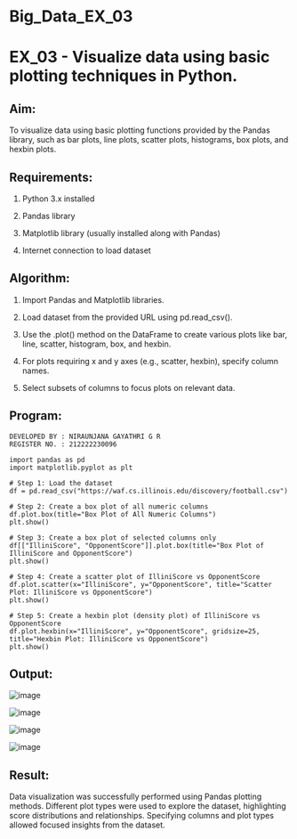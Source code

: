 # Big_Data_EX_03

# EX_03 - Visualize data using basic plotting techniques in Python.

## Aim:

To visualize data using basic plotting functions provided by the Pandas library, such as bar plots, line plots, scatter plots, histograms, box plots, and hexbin plots.

## Requirements:

1. Python 3.x installed

2. Pandas library

3. Matplotlib library (usually installed along with Pandas)

4. Internet connection to load dataset
   

## Algorithm:

1. Import Pandas and Matplotlib libraries.

2. Load dataset from the provided URL using pd.read_csv().

3. Use the .plot() method on the DataFrame to create various plots like bar, line, scatter, histogram, box, and hexbin.

4. For plots requiring x and y axes (e.g., scatter, hexbin), specify column names.

5. Select subsets of columns to focus plots on relevant data.


## Program:
```
DEVELOPED BY : NIRAUNJANA GAYATHRI G R
REGISTER NO. : 212222230096
```
```
import pandas as pd  
import matplotlib.pyplot as plt  

# Step 1: Load the dataset  
df = pd.read_csv("https://waf.cs.illinois.edu/discovery/football.csv")  

# Step 2: Create a box plot of all numeric columns  
df.plot.box(title="Box Plot of All Numeric Columns")  
plt.show()  

# Step 3: Create a box plot of selected columns only  
df[["IlliniScore", "OpponentScore"]].plot.box(title="Box Plot of IlliniScore and OpponentScore")  
plt.show()  

# Step 4: Create a scatter plot of IlliniScore vs OpponentScore  
df.plot.scatter(x="IlliniScore", y="OpponentScore", title="Scatter Plot: IlliniScore vs OpponentScore")  
plt.show()  

# Step 5: Create a hexbin plot (density plot) of IlliniScore vs OpponentScore  
df.plot.hexbin(x="IlliniScore", y="OpponentScore", gridsize=25, title="Hexbin Plot: IlliniScore vs OpponentScore")  
plt.show()

```

## Output:

![image](https://github.com/user-attachments/assets/49bb86e9-f07b-4f65-a8cc-1a6d7ce73faa)


![image](https://github.com/user-attachments/assets/59bc0ddc-bb76-4521-9511-93ab4403c38f)


![image](https://github.com/user-attachments/assets/016651d1-b1ec-4157-8f4c-4bbcb06d2519)


![image](https://github.com/user-attachments/assets/07be2882-c7c9-4705-9464-bf84bba83b0a)


## Result:

Data visualization was successfully performed using Pandas plotting methods. Different plot types were used to explore the dataset, highlighting score distributions and relationships. Specifying columns and plot types allowed focused insights from the dataset.





